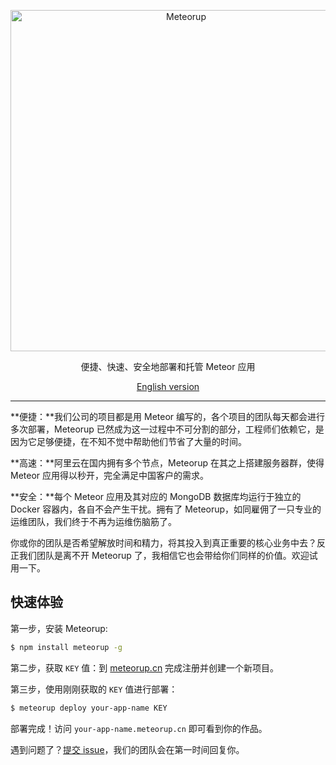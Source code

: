 <p align="center">
  <a href="http://meteorup.cn/">
    <img alt="Meteorup" src="https://github.com/meteorup/meteorup/blob/master/logo.png?raw=true" width="546">
  </a>
</p>

<p align="center">
  便捷、快速、安全地部署和托管 Meteor 应用
</p>

<p align="center">
  <a href="https://github.com/meteorup/meteorup/blob/master/README.md">English version</a>
</p>

---

**便捷：**我们公司的项目都是用 Meteor 编写的，各个项目的团队每天都会进行多次部署，Meteorup 已然成为这一过程中不可分割的部分，工程师们依赖它，是因为它足够便捷，在不知不觉中帮助他们节省了大量的时间。

**高速：**阿里云在国内拥有多个节点，Meteorup 在其之上搭建服务器群，使得 Meteor 应用得以秒开，完全满足中国客户的需求。

**安全：**每个 Meteor 应用及其对应的 MongoDB 数据库均运行于独立的 Docker 容器内，各自不会产生干扰。拥有了 Meteorup，如同雇佣了一只专业的运维团队，我们终于不再为运维伤脑筋了。

你或你的团队是否希望解放时间和精力，将其投入到真正重要的核心业务中去？反正我们团队是离不开 Meteorup 了，我相信它也会带给你们同样的价值。欢迎试用一下。

## 快速体验

第一步，安装 Meteorup:

```bash
$ npm install meteorup -g
```

第二步，获取 `KEY` 值：到 [meteorup.cn](http://meteorup.cn/) 完成注册并创建一个新项目。

第三步，使用刚刚获取的 `KEY` 值进行部署：

```bash
$ meteorup deploy your-app-name KEY
```

部署完成！访问 `your-app-name.meteorup.cn` 即可看到你的作品。

遇到问题了？[提交 issue](https://github.com/meteorup/meteorup/issues)，我们的团队会在第一时间回复你。
